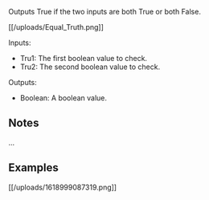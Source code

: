 Outputs True if the two inputs are both True or both False.

[[/uploads/Equal_Truth.png]]

Inputs:

* Tru1: The first boolean value to check.
* Tru2: The second boolean value to check.

Outputs:

* Boolean: A boolean value.

## Notes
...

## Examples
[[/uploads/1618999087319.png]]

